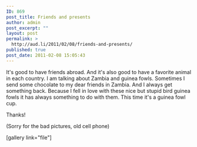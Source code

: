```yaml
---
ID: 869
post_title: Friends and presents
author: admin
post_excerpt: ""
layout: post
permalink: >
  http://aud.li/2011/02/08/friends-and-presents/
published: true
post_date: 2011-02-08 15:05:43
---
```

It's good to have friends abroad. And it's also good to have a favorite animal in each country. I am talking about Zambia and guinea fowls. Sometimes I send some chocolate to my dear friends in Zambia. And I always get something back. Because I fell in love with these nice but stupid bird guinea fowls it has always something to do with them. This time it's a guinea fowl cup.

Thanks!

(Sorry for the bad pictures, old cell phone)

[gallery link="file"]